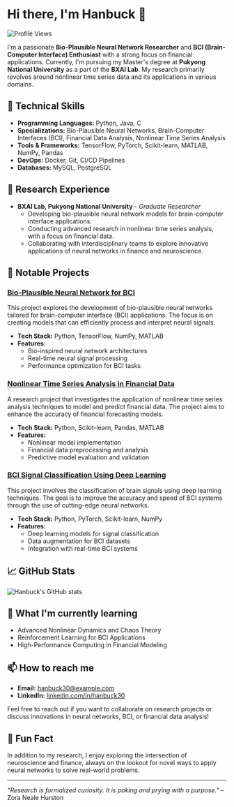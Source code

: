 # Hi there, I'm Hanbuck 👋

![Profile Views](https://komarev.com/ghpvc/?username=hanbuck30&label=Profile%20views&color=0e75b6&style=flat)

I'm a passionate **Bio-Plausible Neural Network Researcher** and **BCI (Brain-Computer Interface) Enthusiast** with a strong focus on financial applications. Currently, I'm pursuing my Master's degree at **Pukyong National University** as a part of the **BXAI Lab**. My research primarily revolves around nonlinear time series data and its applications in various domains.

## 🚀 Technical Skills

- **Programming Languages:** Python, Java, C
- **Specializations:** Bio-Plausible Neural Networks, Brain-Computer Interfaces (BCI), Financial Data Analysis, Nonlinear Time Series Analysis
- **Tools & Frameworks:** TensorFlow, PyTorch, Scikit-learn, MATLAB, NumPy, Pandas
- **DevOps:** Docker, Git, CI/CD Pipelines
- **Databases:** MySQL, PostgreSQL

## 💼 Research Experience

- **BXAI Lab, Pukyong National University** - *Graduate Researcher*
  - Developing bio-plausible neural network models for brain-computer interface applications.
  - Conducting advanced research in nonlinear time series analysis, with a focus on financial data.
  - Collaborating with interdisciplinary teams to explore innovative applications of neural networks in finance and neuroscience.

## 🔧 Notable Projects

### [Bio-Plausible Neural Network for BCI](https://github.com/hanbuck30/bio-plausible-bci)
This project explores the development of bio-plausible neural networks tailored for brain-computer interface (BCI) applications. The focus is on creating models that can efficiently process and interpret neural signals.

- **Tech Stack:** Python, TensorFlow, NumPy, MATLAB
- **Features:**
  - Bio-inspired neural network architectures
  - Real-time neural signal processing
  - Performance optimization for BCI tasks

### [Nonlinear Time Series Analysis in Financial Data](https://github.com/hanbuck30/financial-time-series)
A research project that investigates the application of nonlinear time series analysis techniques to model and predict financial data. The project aims to enhance the accuracy of financial forecasting models.

- **Tech Stack:** Python, Scikit-learn, Pandas, MATLAB
- **Features:**
  - Nonlinear model implementation
  - Financial data preprocessing and analysis
  - Predictive model evaluation and validation

### [BCI Signal Classification Using Deep Learning](https://github.com/hanbuck30/bci-signal-classification)
This project involves the classification of brain signals using deep learning techniques. The goal is to improve the accuracy and speed of BCI systems through the use of cutting-edge neural networks.

- **Tech Stack:** Python, PyTorch, Scikit-learn, NumPy
- **Features:**
  - Deep learning models for signal classification
  - Data augmentation for BCI datasets
  - Integration with real-time BCI systems

## 📈 GitHub Stats

![Hanbuck's GitHub stats](https://github-readme-stats.vercel.app/api?username=hanbuck30&show_icons=true&theme=default)

## 🌱 What I'm currently learning

- Advanced Nonlinear Dynamics and Chaos Theory
- Reinforcement Learning for BCI Applications
- High-Performance Computing in Financial Modeling

## 📫 How to reach me

- **Email:** hanbuck30@example.com
- **LinkedIn:** [linkedin.com/in/hanbuck30](https://www.linkedin.com/in/hanbuck30)

Feel free to reach out if you want to collaborate on research projects or discuss innovations in neural networks, BCI, or financial data analysis!

## 🌟 Fun Fact

In addition to my research, I enjoy exploring the intersection of neuroscience and finance, always on the lookout for novel ways to apply neural networks to solve real-world problems.

---

*"Research is formalized curiosity. It is poking and prying with a purpose."* – Zora Neale Hurston
